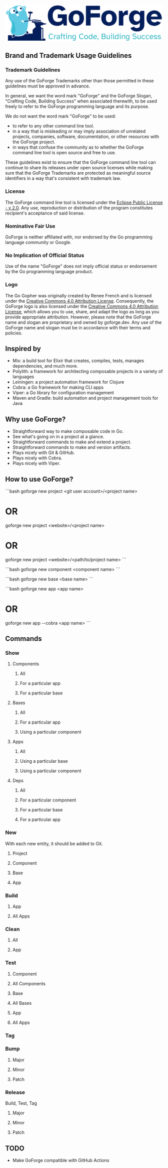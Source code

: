 ![](./resources/images/logo-long.svg)

## Brand and Trademark Usage Guidelines

### Trademark Guidelines

Any use of the GoForge Trademarks other than those permitted in these
guidelines must be approved in advance.

In general, we want the word mark "GoForge" and the GoForge Slogan,
\"Crafting Code, Building Success\" when associated therewith, to be
used freely to refer to the GoForge programming language and its
purpose.

We do not want the word mark \"GoForge\" to be used:

-   to refer to any other command line tool.
-   in a way that is misleading or may imply association of unrelated
    projects, companies, software, documentation, or other resources
    with the GoForge project.
-   in ways that confuse the community as to whether the GoForge command
    line tool is open source and free to use.

These guidelines exist to ensure that the GoForge command line tool can
continue to share its releases under open source licenses while making
sure that the GoForge Trademarks are protected as meaningful source
identifiers in a way that's consistent with trademark law.

### License

The GoForge command line tool is licensed under the [Eclipse Public
License - v 2.0](https://www.eclipse.org/legal/epl-2.0/). Any use,
reproduction or distribution of the program constitutes recipient\'s
acceptance of said license.

### Nominative Fair Use

GoForge is neither affiliated with, nor endorsed by the Go programming
language community or Google.

### No Implication of Official Status

Use of the name \"GoForge\" does not imply official status or
endorsement by the Go programming language product.

### Logo

The Go Gopher was originally created by Renee French and is licensed
under the [Creative Commons 4.0 Attribution
License](https://creativecommons.org/licenses/by/4.0/). Consequently,
the GoForge logo is also licensed under the [Creative Commons 4.0
Attribution License](https://creativecommons.org/licenses/by/4.0/),
which allows you to use, share, and adapt the logo as long as you
provide appropriate attribution. However, please note that the GoForge
name and slogan are proprietary and owned by goforge.dev. Any use of the
GoForge name and slogan must be in accordance with their terms and
policies.

## Inspired by

-   Mix: a build tool for Elixir that creates, compiles, tests, manages
    dependencies, and much more.
-   Polylith: a framework for architecting composable projects in a
    variety of languages
-   Leiningen: a project automation framework for Clojure
-   Cobra: a Go framework for making CLI apps
-   Viper: a Go library for configuration management
-   Maven and Gradle: build automation and project management tools for
    Java

## Why use GoForge?

-   Straightforward way to make composable code in Go.
-   See what\'s going on in a project at a glance.
-   Straightforward commands to make and extend a project.
-   Straightforward commands to make and version artifacts.
-   Plays nicely with Git & GitHub.
-   Plays nicely with Cobra.
-   Plays nicely with Viper.

## How to use GoForge?

\`\`\`bash goforge new project \<git user account\>/\<project name\>

# OR

goforge new project \<website\>/\<project name\>

# OR

goforge new project \<website\>/\<path/to/project name\> \`\`\`

\`\`\`bash goforge new component \<component name\> \`\`\`

\`\`\`bash goforge new base \<base name\> \`\`\`

\`\`\`bash goforge new app \<app name\>

# OR

goforge new app --cobra \<app name\> \`\`\`

## Commands

### Show

1.  Components

    1.  All

    2.  For a particular app

    3.  For a particular base

2.  Bases

    1.  All

    2.  For a particular app

    3.  Using a particular component

3.  Apps

    1.  All

    2.  Using a particular base

    3.  Using a particular component

4.  Deps

    1.  All

    2.  For a particular component

    3.  For a particular base

    4.  For a particular app

### New

With each new entity, it should be added to Git.

1.  Project

2.  Component

3.  Base

4.  App

### Build

1.  App

2.  All Apps

### Clean

1.  All

2.  App

### Test

1.  Component

2.  All Components

3.  Base

4.  All Bases

5.  App

6.  All Apps

### Tag

### Bump

1.  Major

2.  Minor

3.  Patch

### Release

Build, Test, Tag

1.  Major

2.  Minor

3.  Patch

## TODO

-   Make GoForge compatible with GitHub Actions
